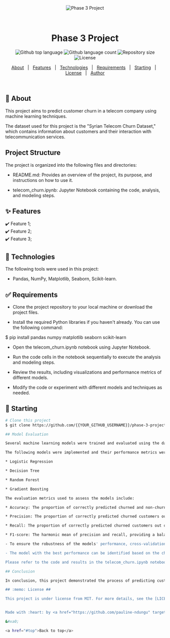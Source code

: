 <div align="center" id="top"> 
  <img src="./.github/app.gif" alt="Phase 3 Project" />

  &#xa0;


</div>

<h1 align="center">Phase 3 Project</h1>

<p align="center">
  <img alt="Github top language" src="https://img.shields.io/github/languages/top/{{YOUR_GITHUB_USERNAME}}/phase-3-project?color=56BEB8">

  <img alt="Github language count" src="https://img.shields.io/github/languages/count/{{YOUR_GITHUB_USERNAME}}/phase-3-project?color=56BEB8">

  <img alt="Repository size" src="https://img.shields.io/github/repo-size/{{YOUR_GITHUB_USERNAME}}/phase-3-project?color=56BEB8">

  <img alt="License" src="https://img.shields.io/github/license/{{YOUR_GITHUB_USERNAME}}/phase-3-project?color=56BEB8">

  <!-- <img alt="Github issues" src="https://img.shields.io/github/issues/{{YOUR_GITHUB_USERNAME}}/phase-3-project?color=56BEB8" /> -->

  <!-- <img alt="Github forks" src="https://img.shields.io/github/forks/{{YOUR_GITHUB_USERNAME}}/phase-3-project?color=56BEB8" /> -->

  <!-- <img alt="Github stars" src="https://img.shields.io/github/stars/{{YOUR_GITHUB_USERNAME}}/phase-3-project?color=56BEB8" /> -->
</p>

<!-- Status -->

<!-- <h4 align="center"> 
	🚧  Phase 3 Project 🚀 Under construction...  🚧
</h4> 

<hr> -->

<p align="center">
  <a href="#dart-about">About</a> &#xa0; | &#xa0; 
  <a href="#sparkles-features">Features</a> &#xa0; | &#xa0;
  <a href="#rocket-technologies">Technologies</a> &#xa0; | &#xa0;
  <a href="#white_check_mark-requirements">Requirements</a> &#xa0; | &#xa0;
  <a href="#checkered_flag-starting">Starting</a> &#xa0; | &#xa0;
  <a href="#memo-license">License</a> &#xa0; | &#xa0;
  <a href="https://github.com/{{YOUR_GITHUB_USERNAME}}" target="_blank">Author</a>
</p>

<br>

## :dart: About ##


This project aims to predict customer churn in a telecom company using machine learning techniques.

The dataset used for this project is the "Syrian Telecom Churn Dataset," which contains information about customers and their interaction with telecommunication services.

## Project Structure

The project is organized into the following files and directories:

- README.md: Provides an overview of the project, its purpose, and instructions on how to use it.

- telecom_churn.ipynb: Jupyter Notebook containing the code, analysis, and modeling steps.

## :sparkles: Features ##

:heavy_check_mark: Feature 1;\
:heavy_check_mark: Feature 2;\
:heavy_check_mark: Feature 3;

## :rocket: Technologies ##

The following tools were used in this project:

- Pandas, NumPy, Matplotlib, Seaborn, Scikit-learn.

## :white_check_mark: Requirements ##

- Clone the project repository to your local machine or download the project files.

- Install the required Python libraries if you haven't already. You can use the following command:


$ pip install pandas numpy matplotlib seaborn scikit-learn

- Open the telecom_churn.ipynb notebook using Jupyter Notebook.

- Run the code cells in the notebook sequentially to execute the analysis and modeling steps.

- Review the results, including visualizations and performance metrics of different models.

- Modify the code or experiment with different models and techniques as needed.

## :checkered_flag: Starting ##

```bash
# Clone this project
$ git clone https://github.com/{{YOUR_GITHUB_USERNAME}}/phase-3-project

## Model Evaluation

Several machine learning models were trained and evaluated using the dataset to predict customer churn.

The following models were implemented and their performance metrics were measured:

* Logistic Regression

* Decision Tree

* Random Forest

* Gradient Boosting

The evaluation metrics used to assess the models include:

* Accuracy: The proportion of correctly predicted churned and non-churned customers.

* Precision: The proportion of correctly predicted churned customers out of all predicted churned customers.

* Recall: The proportion of correctly predicted churned customers out of all actual churned customers.

* F1-score: The harmonic mean of precision and recall, providing a balanced measure between the two.

- To ensure the robustness of the models' performance, cross-validation was performed. The dataset was divided into multiple folds, and each model was trained and evaluated multiple times, with different folds used for training and testing. This helps to assess the generalization capability of the models.

- The model with the best performance can be identified based on the chosen evaluation metric and the mean score obtained from cross-validation.

Please refer to the code and results in the telecom_churn.ipynb notebook for detailed information on each model's performance and cross-validation scores

## Conclusion

In conclusion, this project demonstrated the process of predicting customer churn in a telecom company using machine learning techniques. By analyzing the Telecom Churn Dataset and training different models, it was possible to assess the performance of each model using evaluation metrics such as accuracy, precision, recall, and F1-score. Additionally, cross-validation was performed to validate the models' performance and ensure their generalization capability.

## :memo: License ##

This project is under license from MIT. For more details, see the [LICENSE](LICENSE.md) file.


Made with :heart: by <a href="https://github.com/pauline-ndungu" target="_blank">{{Pauline Ndung'u}}</a>

&#xa0;

<a href="#top">Back to top</a>

